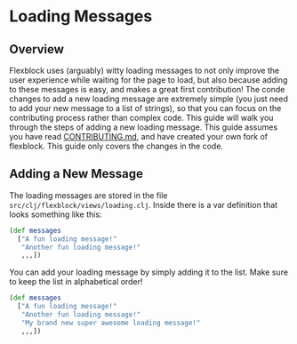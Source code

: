 # Loading Messages

## Overview

Flexblock uses (arguably) witty loading messages to not only improve the user experience while waiting for the page to load, but also because adding to these messages is easy, and makes a great first contribution! The conde changes to add a new loading message are extremely simple (you just need to add your new message to a list of strings), so that you can focus on the contributing process rather than complex code. This guide will walk you through the steps of adding a new loading message. This guide assumes you have read [CONTRIBUTING.md](CONTRIBUTING.md), and have created your own fork of flexblock. This guide only covers the changes in the code.

## Adding a New Message

The loading messages are stored in the file `src/clj/flexblock/views/loading.clj`. Inside there is a var definition that looks something like this:

```clojure
(def messages
  ["A fun loading message!"
   "Another fun loading message!"
   ,,,])
```

You can add your loading message by simply adding it to the list. Make sure to keep the list in alphabetical order!

```clojure
(def messages
  ["A fun loading message!"
   "Another fun loading message!"
   "My brand new super awesome loading message!"
   ,,,])
```
